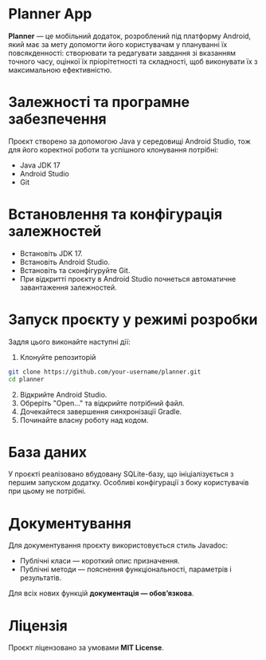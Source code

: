 # Planner App
**Planner** — це мобільний додаток, розроблений під платформу Android, який має за мету допомогти його користувачам у плануванні їх повсякденності: створювати та редагувати завдання зі вказанням точного часу, оцінкої їх пріорітетності та складності, щоб виконувати їх з максимальною ефективністю.

# Залежності та програмне забезпечення
Проєкт створено за допомогою Java у середовищі Android Studio, тож для його коректної роботи та успішного клонування потрібні:
- Java JDK 17
- Android Studio
- Git

# Встановлення та конфігурація залежностей
- Встановіть JDK 17.
- Встановіть Android Studio.
- Встановіть та сконфігуруйте Git.
- При відкритті проєкту в Android Studio почнеться автоматичне завантаження залежностей.

# Запуск проєкту у режимі розробки
Задля цього виконайте наступні дії:
1. Клонуйте репозиторій
```bash
git clone https://github.com/your-username/planner.git
cd planner
```
2. Відкрийте Android Studio.
3. Обреріть "Open..." та відкрийте потрібний файл.
4. Дочекайтеся завершення синхронізації Gradle.
5. Починайте власну роботу над кодом.

# База даних
У проєкті реалізовано вбудовану SQLite-базу, що ініціалізується з першим запуском додатку. Особливі конфігурації з боку користувачів при цьому не потрібні.

# Документування
Для документування проєкту використовується стиль Javadoc:
- Публічні класи — короткий опис призначення.
- Публічні методи — пояснення функціональності, параметрів і результатів.

Для всіх нових функцій **документація — обов’язкова**.

# Ліцензія
Проєкт ліцензовано за умовами **MIT License**.
